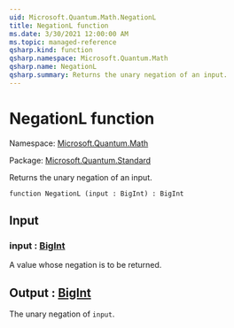 ```yaml
---
uid: Microsoft.Quantum.Math.NegationL
title: NegationL function
ms.date: 3/30/2021 12:00:00 AM
ms.topic: managed-reference
qsharp.kind: function
qsharp.namespace: Microsoft.Quantum.Math
qsharp.name: NegationL
qsharp.summary: Returns the unary negation of an input.
---
```


# NegationL function

Namespace: [Microsoft.Quantum.Math](xref:Microsoft.Quantum.Math)

Package: [Microsoft.Quantum.Standard](https://nuget.org/packages/Microsoft.Quantum.Standard)


Returns the unary negation of an input.

```qsharp
function NegationL (input : BigInt) : BigInt
```


## Input

### input : [BigInt](xref:microsoft.quantum.lang-ref.bigint)

A value whose negation is to be returned.



## Output : [BigInt](xref:microsoft.quantum.lang-ref.bigint)

The unary negation of `input`.